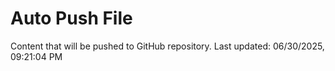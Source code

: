 # Auto Push File

Content that will be pushed to GitHub repository.
Last updated: 06/30/2025, 09:21:04 PM